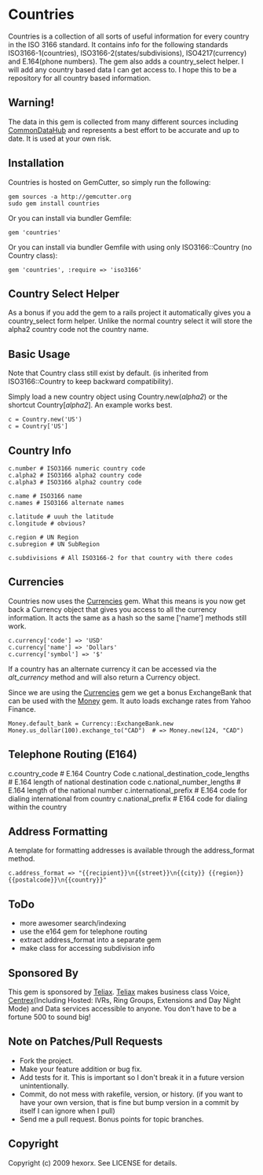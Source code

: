 Countries
=========

Countries is a collection of all sorts of useful information for every country in the ISO 3166 standard. It contains info for the following standards ISO3166-1(countries), ISO3166-2(states/subdivisions), ISO4217(currency) and E.164(phone numbers). The gem also adds a country_select helper. I will add any country based data I can get access to. I hope this to be a repository for all country based information.

Warning!
--------

The data in this gem is collected from many different sources including [CommonDataHub][] and represents a best effort to be accurate and up to date. It is used at your own risk.

Installation
------------

Countries is hosted on GemCutter, so simply run the following:

    gem sources -a http://gemcutter.org
    sudo gem install countries

Or you can install via bundler Gemfile:

    gem 'countries'

Or you can install via bundler Gemfile with using only ISO3166::Country (no Country class):

    gem 'countries', :require => 'iso3166'

Country Select Helper
---------------------

As a bonus if you add the gem to a rails project it automatically gives you a country_select form helper. Unlike the normal country select it will store the alpha2 country code not the country name.
    
Basic Usage
-----------

Note that Country class still exist by default.
(is inherited from ISO3166::Country to keep backward compatibility).

Simply load a new country object using Country.new(*alpha2*) or the shortcut Country[*alpha2*]. An example  works best.

    c = Country.new('US')
    c = Country['US']
    
Country Info
------------

    c.number # ISO3166 numeric country code
    c.alpha2 # ISO3166 alpha2 country code
    c.alpha3 # ISO3166 alpha2 country code

    c.name # ISO3166 name
    c.names # ISO3166 alternate names

    c.latitude # uuuh the latitude
    c.longitude # obvious?

    c.region # UN Region
    c.subregion # UN SubRegion

    c.subdivisions # All ISO3166-2 for that country with there codes
    
Currencies
----------

Countries now uses the [Currencies][] gem. What this means is you now get back a Currency object that gives you access to all the currency information. It acts the same as a hash so the same ['name'] methods still work.

    c.currency['code'] => 'USD'
    c.currency['name'] => 'Dollars'
    c.currency['symbol'] => '$'

If a country has an alternate currency it can be accessed via the *alt_currency* method and will also return a Currency object.

Since we are using the [Currencies][] gem we get a bonus ExchangeBank that can be used with the [Money][] gem. It auto loads exchange rates from Yahoo Finance.

    Money.default_bank = Currency::ExchangeBank.new
    Money.us_dollar(100).exchange_to("CAD")  # => Money.new(124, "CAD")
    
Telephone Routing (E164)
------------------------

c.country_code # E.164 Country Code
c.national_destination_code_lengths # E.164 length of national destination code
c.national_number_lengths # E.164 length of the national number
c.international_prefix # E.164 code for dialing international from country
c.national_prefix # E164 code for dialing within the country

Address Formatting
------------------
    
A template for formatting addresses is available through the address_format method.

    c.address_format => "{{recipient}}\n{{street}}\n{{city}} {{region}} {{postalcode}}\n{{country}}"


ToDo
----

* more awesomer search/indexing
* use the e164 gem for telephone routing
* extract address_format into a separate gem
* make class for accessing subdivision info

Sponsored By
------------

This gem is sponsored by [Teliax][]. [Teliax][] makes business class Voice, [Centrex][](Including Hosted: IVRs, Ring Groups, Extensions and Day Night Mode) and Data services accessible to anyone. You don't have to be a fortune 500 to sound big!

Note on Patches/Pull Requests
-----------------------------
 
* Fork the project.
* Make your feature addition or bug fix.
* Add tests for it. This is important so I don't break it in a
  future version unintentionally.
* Commit, do not mess with rakefile, version, or history.
  (if you want to have your own version, that is fine but
   bump version in a commit by itself I can ignore when I pull)
* Send me a pull request. Bonus points for topic branches.

Copyright
---------

Copyright (c) 2009 hexorx. See LICENSE for details.


[Teliax]: http://teliax.com
[Centrex]: http://en.wikipedia.org/wiki/Centrex
[CommonDataHub]: http://commondatahub.com
[Currencies]: http://gemcutter.org/gems/currencies
[Money]: http://gemcutter.org/gems/money

